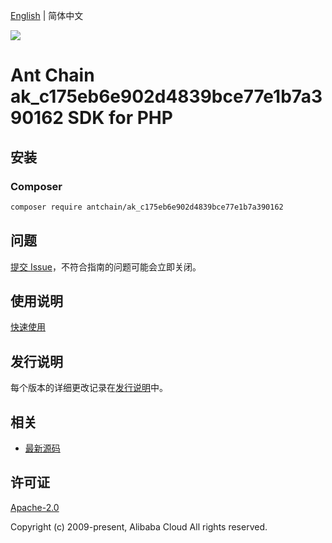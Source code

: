 [English](README.md) | 简体中文

![](https://aliyunsdk-pages.alicdn.com/icons/AlibabaCloud.svg)

# Ant Chain ak_c175eb6e902d4839bce77e1b7a390162 SDK for PHP

## 安装

### Composer

```bash
composer require antchain/ak_c175eb6e902d4839bce77e1b7a390162
```

## 问题

[提交 Issue](https://github.com/alipay/antchain-openapi-prod-sdk/issues/new)，不符合指南的问题可能会立即关闭。

## 使用说明

[快速使用](https://github.com/alipay/antchain-openapi-prod-sdk)

## 发行说明

每个版本的详细更改记录在[发行说明](./ChangeLog.txt)中。

## 相关

* [最新源码](https://github.com/antchain-openapi-sdk-php)

## 许可证

[Apache-2.0](http://www.apache.org/licenses/LICENSE-2.0)

Copyright (c) 2009-present, Alibaba Cloud All rights reserved.
